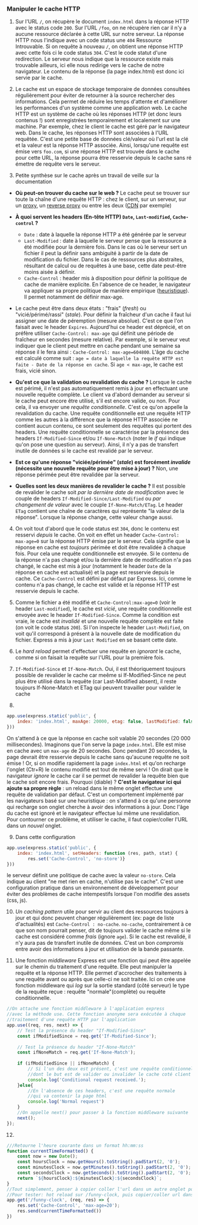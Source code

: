 ### Manipuler le cache HTTP

1. Sur l'URL `/`, on récupère le document `index.html` dans la réponse HTTP avec le status code `200`. Sur l'URL `/foo`, on ne récupère rien car il n'y a aucune ressource déclarée à cette URL sur notre serveur. La réponse HTTP nous l'indique avec un code status une `404` Ressource Introuvable. Si on requête à nouveau `/`, on obtient une réponse HTTP avec cette fois ci le code status `304`. C'est le code statut d'une redirection. Le serveur nous indique que la ressource existe mais trouvable ailleurs, ici elle nous redirige vers le cache de notre navigateur. Le contenu de la réponse (la page index.html) est donc ici servie par le cache.

2. Le cache est un espace de stockage temporaire de données consultées régulièrement pour éviter de retourner à la source rechercher des informations. Cela permet de réduire les temps d'attente et d'améliorer les performances d'un système comme une application web. Le cache HTTP est un système de cache où les réponses HTTP (et donc leurs contenus !) sont enregistrées temporairement et localement sur une machine. Par exemple, chez le client le cache est géré par le navigateur web. Dans le cache, les réponses HTTP sont associées à l'URL requêtée. C'est une petite base de données clé/valeur où l'url est la clé et la valeur est la réponse HTTP associée. Ainsi, lorsqu'une requête est émise vers `foo.com`, si une réponse HTTP est trouvée dans le cache pour cette URL, la réponse pourra être resservie depuis le cache sans ré émettre de requête vers le serveur. 


3. Petite synthèse sur le cache après un travail de veille sur la documentation

- **Où peut-on trouver du cache sur le web ?** Le cache peut se trouver sur toute la chaîne d'une requête HTTP : chez le client, sur un serveur, sur un [proxy](https://fr.wikipedia.org/wiki/Proxy), un [reverse proxy](https://fr.wikipedia.org/wiki/Proxy_inverse) ou entre les deux ([CDN](https://fr.wikipedia.org/wiki/R%C3%A9seau_de_diffusion_de_contenu) par exemple)


- **À quoi servent les headers (En-tête HTTP) `Date`, `Last-modified`, `Cache-control` ?**
  - `Date` : date à laquelle la réponse HTTP a été générée par le serveur
  - `Last-Modified` : date à laquelle le serveur pense que la ressource a été modifiée pour la dernière fois. Dans le cas où le serveur sert un fichier il peut la définir sans ambiguité à partir de la date de modification du fichier. Dans le cas de ressources plus abstraites, résultant de calcul ou de requêtes à une base, cette date peut-être moins aisée à définir.
  - `Cache-Control` : header mis à disposition pour définir la politique de cache de manière explicite. En l'absence de ce header, le navigateur va appliquer sa propre politique de manière empirique ([heuristique](https://developer.mozilla.org/en-US/docs/Web/HTTP/Caching#heuristic_caching)). Il permet notamment de définir max-age.


- Le cache peut être dans deux états : "frais" (*fresh*) ou "vicié/périmé/rassi" (*stale*). Pour définir la fraîcheur d'un cache il faut lui assigner une date de péremption (mesure absolue). C'est ce que l'on faisait avec le header `Expires`. Aujourd'hui ce header est déprécié, et on préfère utiliser `Cache-Control: max-age` qui définit une période de fraîcheur en secondes (mesure relative). Par exemple, si le serveur veut indiquer que le client peut mettre en cache pendant une semaine sa réponse il le fera ainsi : `Cache-Control: max-age=604800`. L'âge du cache est calculé comme suit : `age = date à laquelle la requête HTTP est faite - Date de la réponse en cache`. Si `age < max-age`, le cache est frais, vicié sinon.
- **Qu'est ce que la validation ou revalidation du cache ?** Lorsque le cache est périmé, il n'est pas automatiquement remis à jour en effectuant une nouvelle requête complète. Le client va d'abord demander au serveur si le cache peut encore être utilisé, s'il est encore valide, ou non. Pour cela, il va envoyer une *requête conditionnelle*. C'est ce qu'on appelle la revalidation du cache. Une requête conditionnelle est une requête HTTP comme les autres à la différence que la réponse HTTP associée ne contient aucun contenu, ce sont seulement des requêtes qui portent des headers. Une requête conditionnelle se caractérise par la présence des headers `If-Modified-Since` et/ou `If-None-Match` (noter le *if* qui indique qu'on pose une question au serveur). Ainsi, il n'y a pas de transfert inutile de données si le cache est revalidé par le serveur.
-  **Est ce qu'une réponse "viciée/périmée" (*stale*) est forcément *invalide* (nécessite une nouvelle requête pour être mise à jour) ?** Non, une réponse périmée peut être revalidée par la serveur.
-  **Quelles sont les deux manières de revalider le cache ?** Il est possible de revalider le cache soit *par la dernière date de modification* avec le couple de headers `If-Modified-Since/Last-Modified` ou *par changement de valeur* avec le couple `If-None-Match/ETag`. Le header `ETag` contient une chaîne de caractères qui représente "la valeur de la réponse". Lorsque la réponse change, cette valeur change aussi.


4. On voit tout d'abord que le code status est `304`, donc le contenu est resservi *depuis* le cache. On voit en effet un header `Cache-Control: max-age=0` sur la réponse HTTP émise par le serveur. Cela signifie que la réponse en cache est *toujours* périmée et doit être revalidée à chaque fois. Pour cela une requête conditionnelle est envoyée. Si le contenu de la réponse n'a pas changé et/ou la dernière date de modification n'a pas changé, le cache est mis à jour (notamment le header `Date` de la réponse en cache est actualisé) et la page est resservie depuis le cache. Ce `Cache-Control` est défini par défaut par Express. Ici, comme le contenu n'a pas changé, le cache est validé et la réponse HTTP est resservie depuis le cache.


5. Comme le fichier a été modifié et `Cache-Control:max-age=0` (voir le header `Last-modified`), le cache est *vicié*, une requête conditionnelle est envoyée avec le header `If-Modified-Since`. Comme la condition est vraie, le cache est *invalidé* et une nouvelle requête complète est faite (on voit le code status `200`). Si l'on inspecte le header `Last-Modified`, on voit qu'il correspond à présent à la nouvelle date de modification du fichier. Express a mis à jour `Last Modified` en se basant cette date.


6. Le *hard reload* permet d'effectuer une requête en *ignorant* le cache, comme si on faisait la requête sur l'URL pour la première fois.


7. `If-Modified-Since` et `If-None-Match`. Oui, il est théoriquement toujours possible de revalider le cache car meême si If-Modified-Since ne peut plus être utilisé dans la requête (car Last-Modified absent), il reste toujours If-None-Match et ETag qui peuvent travailler pour valider le cache

8.

~~~js
app.use(express.static('public', {
    index: 'index.html', maxAge: 20000, etag: false, lastModified: false
}))
~~~

On s'attend à ce que la réponse en cache soit valable 20 secondes (20 000 millisecondes). Imaginons que l'on serve la page `index.html`. Elle est mise en cache avec un `max-age` de 20 secondes. Donc pendant 20 secondes, la page devrait être resservie depuis le cache sans qu'aucune requête ne soit émise ! Or, si on modifie rapidement la page `index.html` et qu'on recharge l'onglet (Ctr+R) le contenu modifié est tout de même servi ! On dirait que le navigateur *ignore* le cache car il se permet de revalider la requête bien que le cache soit encore frais. Pourquoi (diable) ? **C'est le navigateur ici qui ajoute sa propre règle** : un reload dans le même onglet effectue une requête de validation par défaut. C'est un comportement implémenté par les navigateurs basé sur une heuristique : on s'attend à ce qu'une personne qui recharge son onglet cherche à avoir des informations à jour. Donc l'âge du cache est ignoré et le navigateur effectue lui même une revalidation. Pour contourner ce problème, et utiliser le cache, il faut copier/coller l'URL dans un *nouvel* onglet.

9. Dans cette configuration 

~~~js
app.use(express.static('public', {
    index: 'index.html', setHeaders: function (res, path, stat) {
        res.set('Cache-Control', 'no-store')}
}))
~~~

le serveur définit une politique de cache avec la valeur `no-store`. Cela indique au client "ne met rien en cache, n'utilise pas le cache". C'est une configuration pratique dans un environnement de développement pour éviter des problèmes de cache intempestifs lorsque l'on modifie des assets (css, js).



10. *Un caching pattern* utile pour servir au client des ressources toujours à jour et qui donc peuvent changer régulièrement (ex: page de liste d'actualités) est `Cache-Control : no-cache`. `no-cache`, contrairement à ce que son nom pourrait penser, dit de toujours valider le cache même si le cache est considéré comme *frais* (ignore `age`). Si le cache est revalidé, il n'y aura pas de transfert inutile de données. C'est un bon *compromis* entre avoir des informations à jour et utilisation de la bande passante.


11.  Une fonction *middleware* Express est une fonction qui peut être appelée sur le chemin du traitement d'une requête. Elle peut manipuler la requête et la réponse HTTP. Elle permet d'accrocher des traitements à une requête avant ou après que celle-ci ne soit traitée. Ici on crée une fonction middleware qui *log* sur la sortie standard (côté serveur) le type de la requête reçue : requête "normale"(complète) ou requête conditionnelle.

~~~js
//On attache une fonction middleware à l'application express
//avec la méthode use. Cette fonction anonyme sera exécutée à chaque
//traitement d'une requête HTTP par l'application
app.use((req, res, next) => {
    // Test la présence du header "If-Modified-Since"
    const ifModifiedSince = req.get('If-Modified-Since');
    
    // Test la présence du header "If-None-Match"
    const ifNoneMatch = req.get('If-None-Match');
    
    if (ifModifiedSince || ifNoneMatch) {
        // Si l'un des deux est présent, c'est une requête conditionnelle
        //dont le but est de valider ou invalider le cache coté client
        console.log('Conditional request received.');
    }else{
        //En l'absence de ces headers, c'est une requête normale
        //qui va contenir la page html
        console.log('Normal request')
    }
    //On appelle next() pour passer à la fonction middleware suivante
    next();
});
~~~


12.  

~~~js
///Retourne l'heure courante dans un format hh:mm:ss
function currentTimeFormatted() {
    const now = new Date();
    const hoursClock = now.getHours().toString().padStart(2, '0');
    const minutesClock = now.getMinutes().toString().padStart(2, '0');
    const secondsClock = now.getSeconds().toString().padStart(2, '0');
    return `${hoursClock}:${minutesClock}:${secondsClock}`;
}
//Tout simplement, penser à copier coller l'url dans un autre onglet pour utiliser le cache. Cf question 8.
//Pour tester: hot reload sur /funny-clock, puis copier/coller url dans un autre tab
app.get('/funny-clock', (req, res) => {
    res.set('Cache-Control', 'max-age=20');
    res.send(currentTimeFormatted())
})
~~~